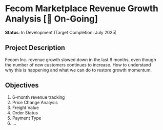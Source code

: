 # Fecom Marketplace Revenue Growth Analysis [🚧 On-Going]

**Status**: In Development (Target Completion: July 2025)  

## Project Description
Fecom Inc. revenue growth slowed down in the last 6 months, even though the number of new customers continues to increase. How to understand why this is happening and what we can do to restore growth momentum.

## Objectives
1. 6-month revenue tracking
2. Price Change Analysis
3. Freight Value
4. Order Status
5. Payment Type
6. ...
##